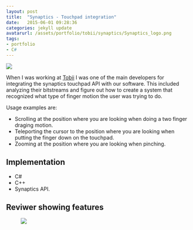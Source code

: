 ```yaml
---
layout: post
title:  "Synaptics - Touchpad integration"
date:   2015-06-01 09:28:36
categories: jekyll update
avatarurl: /assets/portfolio/tobii/synaptics/Synaptics_logo.png
tags:
- portfolio
- C#
---
```


<a href="{{ page.url }}">
  <img src="{{ site.baseurl }}/assets/portfolio/tobii/synaptics/Synaptics_logo.png" />
</a>

When I was working at [Tobii][TobiiTech] I was one of the main developers for integrating the synaptics touchpad API with our software. This included analyzing their bitstreams and figure out how to create a system that recognized what type of finger motion the user was trying to do.

Usage examples are:
- Scrolling at the position where you are looking when doing a two finger draging motion.
- Teleporting the cursor to the position where you are looking when putting the finger down on the touchpad.
- Zooming at the position where you are looking when pinching.

## Implementation ##
- C#
- C++
- Synaptics API.

## Reviwer showing features ##
<figure>
  <img src="{{ site.baseurl }}/assets/portfolio/dimensionshift/livegameplay.gif"/>
</figure>

[TobiiTech]: http://www.tobii.com/tech/
[SynapticsReveal]: http://www.tobii.com/group/news-media/press-releases/tobii-and-synaptics-unveil-concept-laptop-that-integrates-eye-tracking-and-touchpad-user-interface-controls/